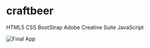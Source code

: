 # craftbeer

HTML5 CSS BootStrap Adobe Creative Suite JavaScript

![Final App](https://derekwebdev.com/images/craftbeer.png)
